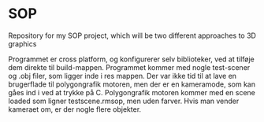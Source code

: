 # SOP
Repository for my SOP project, which will be two different approaches to 3D graphics

Programmet er cross platform, og konfigurerer selv biblioteker, ved at tilføje dem direkte til build-mappen. 
Programmet kommer med nogle test-scener og .obj filer, som ligger inde i res mappen. 
Der var ikke tid til at lave en brugerflade til polygongrafik motoren, men der er en kameramode, som kan gåes ind i ved at trykke på C. 
Polygongrafik motoren kommer med en scene loaded som ligner testscene.rmsop, men uden farver. Hvis man vender kameraet om, er der nogle flere objekter.
